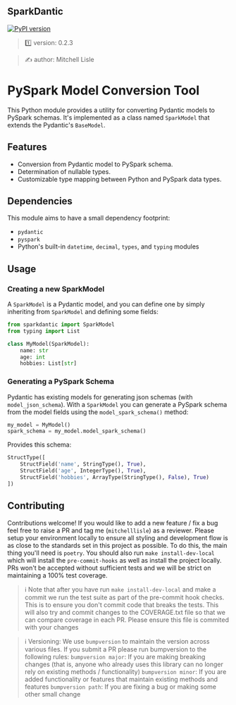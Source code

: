##  SparkDantic

[![PyPI version](https://badge.fury.io/py/sparkdantic.svg)](https://badge.fury.io/py/sparkdantic)

> 1️⃣ version: 0.2.3

> ✍️ author: Mitchell Lisle

# PySpark Model Conversion Tool

This Python module provides a utility for converting Pydantic models to PySpark schemas. It's implemented as a class 
named `SparkModel` that extends the Pydantic's `BaseModel`.

## Features

- Conversion from Pydantic model to PySpark schema.
- Determination of nullable types.
- Customizable type mapping between Python and PySpark data types.

## Dependencies

This module aims to have a small dependency footprint:
- `pydantic`
- `pyspark`
- Python's built-in `datetime`, `decimal`, `types`, and `typing` modules

## Usage

### Creating a new SparkModel

A `SparkModel` is a Pydantic model, and you can define one by simply inheriting from `SparkModel` and defining some fields:

```python
from sparkdantic import SparkModel
from typing import List

class MyModel(SparkModel):
    name: str
    age: int
    hobbies: List[str]
```

### Generating a PySpark Schema

Pydantic has existing models for generating json schemas (with `model_json_schema`). With a `SparkModel` you can 
generate a PySpark schema from the model fields using the `model_spark_schema()` method:

```python
my_model = MyModel()
spark_schema = my_model.model_spark_schema()
```

Provides this schema:

```python
StructType([
    StructField('name', StringType(), True),
    StructField('age', IntegerType(), True),
    StructField('hobbies', ArrayType(StringType(), False), True)
])
```

## Contributing
Contributions welcome! If you would like to add a new feature / fix a bug feel free to raise a PR and tag me (`mitchelllisle`) as
a reviewer. Please setup your environment locally to ensure all styling and development flow is as close to the standards set in
this project as possible. To do this, the main thing you'll need is `poetry`. You should also run `make install-dev-local` which 
will install the `pre-commit-hooks` as well as install the project locally. PRs won't be accepted without sufficient tests and 
we will be strict on maintaining a 100% test coverage.

> ℹ️ Note that after you have run `make install-dev-local` and make a commit we run the test suite as part of the pre-commit 
> hook checks. This is to ensure you don't commit code that breaks the tests. This will also try and commit changes to 
> the COVERAGE.txt file so that we can compare coverage in each PR. Please ensure this file is commited with your changes

> ℹ️ Versioning: We use `bumpversion` to maintain the version across various files. If you submit a PR please run bumpversion to
> the following rules:
> `bumpversion major`: If you are making breaking changes (that is, anyone who already uses this library can no longer rely on
> existing methods / functionality)
> `bumpversion minor`: If you are added functionality or features that maintain existing methods and features
> `bumpversion path`: If you are fixing a bug or making some other small change